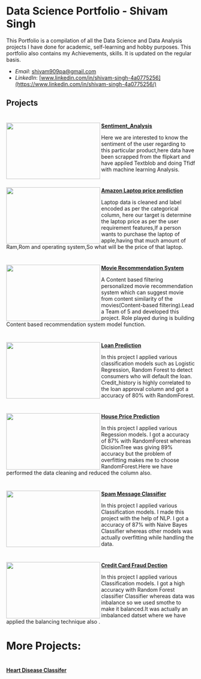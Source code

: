 # Data Science Portfolio - Shivam Singh
This Portfolio is a compilation of all the Data Science and Data Analysis projects I have done for academic, self-learning and hobby purposes. This portfolio also contains my Achievements, skills. It is updated on the regular basis.

- *Email*: [shivam909pa@gmail.com](shivam909pa@gmail.com)
- *LinkedIn*: [www.linkedin.com/in/shivam-singh-4a0775256](https://www.linkedin.com/in/shivam-singh-4a0775256/)

## Projects

#

<img align="left" width="250" height="150" src="https://i.ytimg.com/vi/bUgKhp8YwO0/maxresdefault.jpg">

**[Sentiment_Analysis](https://github.com/Shivamsingh92/Sentiment_Analysis_of_flipkart_product)**

Here we are interested to know the sentiment of the user regarding to this particular product,here data have been scrapped from the flipkart and have appiled Textblob
and doing Tfidf with machine learning Analysis.

#

<img align="left" width="250" height="150" src="https://cdn-images-1.medium.com/max/1200/0*PkRwk9qu79qC7qxV.jpg">

**[Amazon Laptop price prediction](https://github.com/Shivamsingh92/Amazon-Laptop-Price-Predictor)**

Laptop data is cleaned and label encoded as per the categorical column, here our target is determine the laptop price as per the user requirement features,If a person wants to purchase the laptop of apple,having that much amount of Ram,Rom and operating system,So what will be the price of that laptop.


#

<img align="left" width="250" height="150" src="https://editor.analyticsvidhya.com/uploads/76889recommender-system-for-movie-recommendation.jpg"> **[Movie Recommendation System](https://github.com/Shivamsingh92/Recommended-System)**
 
A Content based filtering personalized movie recommendation system which can suggest movie from content similarity of the movies(Content-based filtering).Lead a Team of 5 and developed this project. Role played during is building Content based recommendation system model function.

#


<img align="left" width="250" height="150" src="https://www.shubhbank.com/wp-content/uploads/2021/11/apply-for-personal-loan.jpg"> **[Loan Prediction](https://github.com/Shivamsingh92/Loan_prediction)**

In this project I applied various classification models such as Logistic Regression, Random Forest to detect consumers who will default the loan. Credit_history is highly correlated to the loan approval column and got a accuracy of 80% with RandomForest.

#

<img align="left" width="250" height="150" src="https://ak.picdn.net/shutterstock/videos/1074160178/thumb/9.jpg?ip=x480"> **[House Price Prediction](https://github.com/Shivamsingh92/House_Price_Prediction)**

In this project I applied various Regession models. I got a accuracy of 87% with RandomForest whereas DicisionTree was giving 89% accuracy but the problem of overfitting makes me to choose RandomForest.Here we have performed the data cleaning and reduced the column also.

# 


<img align="left" width="250" height="150" src="https://encrypted-tbn0.gstatic.com/images?q=tbn:ANd9GcTuLl2R412we1bLtQek9oXdgLsCHnhT_l7i-A&usqp=CAU">**[Spam Message Classifier](https://github.com/Shivamsingh92/Spam_Ham_Classifier)**

In this project I applied various Classification models. I made this project with the help of NLP. I got a accuracy of 87% with Naive Bayes Classifier whereas other models was actually overfitting while handling the data.



#

<img align="left" width="250" height="150" src="https://miro.medium.com/max/640/0*_6WEDnZubsQfTMlY.png"> **[Credit Card Fraud Dection](https://github.com/Shivamsingh92/credit_Card_Fraud_Detection)**

In this project I applied various Classification models. I got a high accuracy with Random Forest classifier Classifier whereas data was inbalance 
so we used smothe to make it balanced.It was actually an imbalanced datset where we have applied the balancing technique also .

# More Projects:


#


**[Heart Disease Classifer](https://github.com/Shivamsingh92/Heart_Disease_Classifier)**

#
